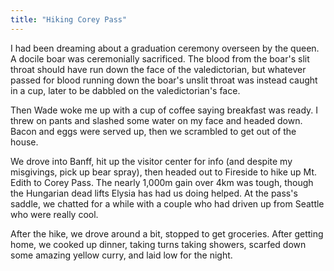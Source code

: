 ```yaml
---
title: "Hiking Corey Pass"
---
```


I had been dreaming about a graduation ceremony overseen by the queen. A docile boar was ceremonially sacrificed. The blood from the boar's slit throat should have run down the face of the valedictorian, but  whatever passed for blood running down the boar's unslit throat was instead caught in a cup, later to be dabbled on the valedictorian's face.

Then Wade woke me up with a cup of coffee saying breakfast was ready. I threw on pants and slashed some water on my face and headed down. Bacon and eggs were served up, then we scrambled to get out of the house.

We drove into Banff, hit up the visitor center for info (and despite my misgivings, pick up bear spray), then headed out to Fireside to hike up Mt. Edith to Corey Pass. The nearly 1,000m gain over 4km was tough, though the Hungarian dead lifts Elysia has had us doing helped. At the pass's saddle, we chatted for a while with a couple who had driven up from Seattle who were really cool.

After the hike, we drove around a bit, stopped to get groceries. After getting home, we cooked up dinner, taking turns taking showers, scarfed down some amazing yellow curry, and laid low for the night.
